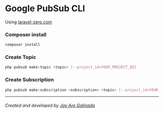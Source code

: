 # Google PubSub CLI
Using [laravel-zero.com](https://laravel-zero.com/)

### Composer install
```sh
composer install
```

### Create Topic
```sh
php pubsub make:topic <topic> [--project_id=YOUR_PROJECT_ID]
```

### Create Subscription
```sh
php pubsub make:subscription <subscription> <topic> [--project_id=YOUR_PROJECT_ID]
```
* * *
###### Created and developed by [Jay Are Galinada](https://jayaregalinada.github.io)
